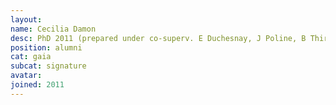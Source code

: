 ```yaml
---
layout:
name: Cecilia Damon
desc: PhD 2011 (prepared under co-superv. E Duchesnay, J Poline, B Thirion)
position: alumni
cat: gaia
subcat: signature
avatar:
joined: 2011
---
```


